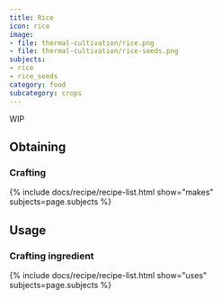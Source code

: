 ```yaml
---
title: Rice
icon: rice
image:
- file: thermal-cultivation/rice.png
- file: thermal-cultivation/rice-seeds.png
subjects: 
- rice
- rice_seeds
category: food
subcategory: crops
---
```


WIP

Obtaining
---------

### Crafting
{% include docs/recipe/recipe-list.html show="makes" subjects=page.subjects %}

Usage
-----

### Crafting ingredient
{% include docs/recipe/recipe-list.html show="uses" subjects=page.subjects %}